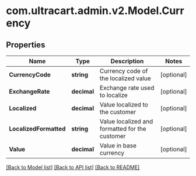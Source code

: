 
# com.ultracart.admin.v2.Model.Currency

## Properties

Name | Type | Description | Notes
------------ | ------------- | ------------- | -------------
**CurrencyCode** | **string** | Currency code of the localized value | [optional] 
**ExchangeRate** | **decimal** | Exchange rate used to localize | [optional] 
**Localized** | **decimal** | Value localized to the customer | [optional] 
**LocalizedFormatted** | **string** | Value localized and formatted for the customer | [optional] 
**Value** | **decimal** | Value in base currency | [optional] 

[[Back to Model list]](../README.md#documentation-for-models)
[[Back to API list]](../README.md#documentation-for-api-endpoints)
[[Back to README]](../README.md)

